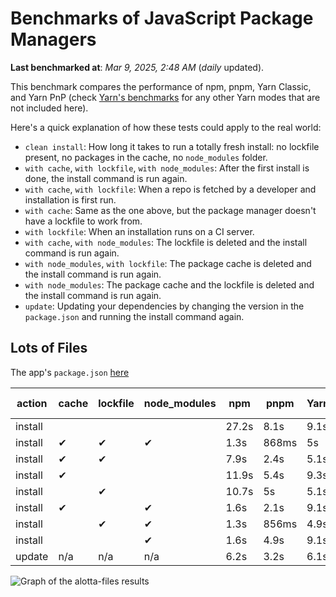 # Benchmarks of JavaScript Package Managers

**Last benchmarked at**: _Mar 9, 2025, 2:48 AM_ (_daily_ updated).

This benchmark compares the performance of npm, pnpm, Yarn Classic, and Yarn PnP (check [Yarn's benchmarks](https://yarnpkg.com/benchmarks) for any other Yarn modes that are not included here).

Here's a quick explanation of how these tests could apply to the real world:

- `clean install`: How long it takes to run a totally fresh install: no lockfile present, no packages in the cache, no `node_modules` folder.
- `with cache`, `with lockfile`, `with node_modules`: After the first install is done, the install command is run again.
- `with cache`, `with lockfile`: When a repo is fetched by a developer and installation is first run.
- `with cache`: Same as the one above, but the package manager doesn't have a lockfile to work from.
- `with lockfile`: When an installation runs on a CI server.
- `with cache`, `with node_modules`: The lockfile is deleted and the install command is run again.
- `with node_modules`, `with lockfile`: The package cache is deleted and the install command is run again.
- `with node_modules`: The package cache and the lockfile is deleted and the install command is run again.
- `update`: Updating your dependencies by changing the version in the `package.json` and running the install command again.

## Lots of Files

The app's `package.json` [here](https://github.com/pnpm/pnpm.io/blob/main/benchmarks/fixtures/alotta-files/package.json)

| action  | cache | lockfile | node_modules| npm | pnpm | Yarn | Yarn PnP |
| ---     | ---   | ---      | ---         | --- | ---  | ---  | ---      |
| install |       |          |             | 27.2s | 8.1s | 9.1s | 5.7s |
| install | ✔     | ✔        | ✔           | 1.3s | 868ms | 5s | n/a |
| install | ✔     | ✔        |             | 7.9s | 2.4s | 5.1s | 1.3s |
| install | ✔     |          |             | 11.9s | 5.4s | 9.3s | 5.3s |
| install |       | ✔        |             | 10.7s | 5s | 5.1s | 1.3s |
| install | ✔     |          | ✔           | 1.6s | 2.1s | 9.1s | n/a |
| install |       | ✔        | ✔           | 1.3s | 856ms | 4.9s | n/a |
| install |       |          | ✔           | 1.6s | 4.9s | 9.1s | n/a |
| update  | n/a | n/a | n/a | 6.2s | 3.2s | 6.1s | 5.1s |

<img alt="Graph of the alotta-files results" src="/img/benchmarks/alotta-files.svg" />
